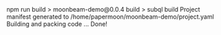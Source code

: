 <div id="termynal" data-termynal>
  <span data-ty="input"><span class="file-path"></span> npm run build</span>
  <span data-ty>> moonbeam-demo@0.0.4 build</span>
  <span data-ty>> subql build</span>
  <span data-ty></span>
  <span data-ty>Project manifest generated to /home/papermoon/moonbeam-demo/project.yaml</span>
  <span data-ty>Building and packing code ...</span>
  <span data-ty>Done!</span>
  <span data-ty="input"><span class="file-path"></span> </span>
</div>